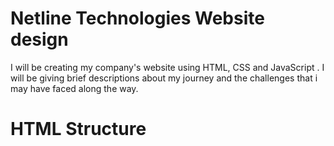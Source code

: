 # Netline Technologies Website design
I will be creating my company's website using HTML, CSS and JavaScript .
I will be giving brief descriptions about my journey and the challenges that i may have faced along the way.

# HTML Structure 

